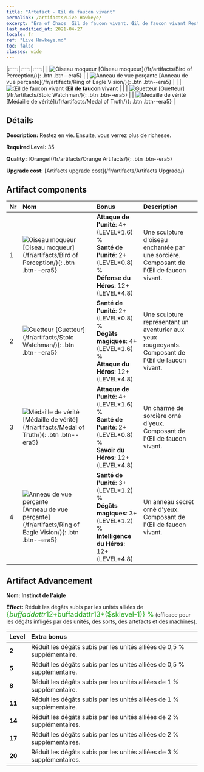 ```yaml
---
title: "Artefact - Œil de faucon vivant"
permalink: /artifacts/Live Hawkeye/
excerpt: "Era of Chaos  Œil de faucon vivant. Œil de faucon vivant Restez en vie. Ensuite, vous verrez plus de richesse."
last_modified_at: 2021-04-27
locale: fr
ref: "Live Hawkeye.md"
toc: false
classes: wide
---
```


  |:---:|:---:|:---:| 
  | ![Oiseau moqueur](/images/t/artifact_40331.png) [Oiseau moqueur](/fr/artifacts/Bird of Perception/){: .btn .btn--era5} |   | ![Anneau de vue perçante](/images/t/artifact_40334.png) [Anneau de vue perçante](/fr/artifacts/Ring of Eagle Vision/){: .btn .btn--era5} | 
  |   | ![Œil de faucon vivant](/images/t/icon_artifact_33.png) **Œil de faucon vivant** |  | 
  | ![Guetteur](/images/t/artifact_40332.png) [Guetteur](/fr/artifacts/Stoic Watchman/){: .btn .btn--era5} |   | ![Médaille de vérité](/images/t/artifact_40333.png) [Médaille de vérité](/fr/artifacts/Medal of Truth/){: .btn .btn--era5} | 


## Détails

 **Description:** Restez en vie. Ensuite, vous verrez plus de richesse.

 **Required Level:** 35

 **Quality:** [Orange](/fr/artifacts/Orange Artifacts/){: .btn .btn--era5}

 **Upgrade cost:** [Artifacts upgrade cost](/fr/artifacts/Artifacts Upgrade/)



## Artifact components

  | Nr |    Nom    |   Bonus | Description | 
  |:---|:-----------|:--------|:------------| 
  | 1 | ![Oiseau moqueur](/images/t/artifact_40331.png) [Oiseau moqueur](/fr/artifacts/Bird of Perception/){: .btn .btn--era5} | **Attaque de l'unité**: 4+(LEVEL\*1.6) %<br/>**Santé de l'unité**: 2+(LEVEL\*0.8) %<br/>**Défense du Héros**: 12+(LEVEL\*4.8) | Une sculpture d'oiseau enchantée par une sorcière. Composant de l'Œil de faucon vivant. | 
  | 2 | ![Guetteur](/images/t/artifact_40332.png) [Guetteur](/fr/artifacts/Stoic Watchman/){: .btn .btn--era5} | **Santé de l'unité**: 2+(LEVEL\*0.8) %<br/>**Dégâts magiques**: 4+(LEVEL\*1.6) %<br/>**Attaque du Héros**: 12+(LEVEL\*4.8) | Une sculpture représentant un aventurier aux yeux rougeoyants. Composant de l'Œil de faucon vivant. | 
  | 3 | ![Médaille de vérité](/images/t/artifact_40333.png) [Médaille de vérité](/fr/artifacts/Medal of Truth/){: .btn .btn--era5} | **Attaque de l'unité**: 4+(LEVEL\*1.6) %<br/>**Santé de l'unité**: 2+(LEVEL\*0.8) %<br/>**Savoir du Héros**: 12+(LEVEL\*4.8) | Un charme de sorcière orné d'yeux. Composant de l'Œil de faucon vivant. | 
  | 4 | ![Anneau de vue perçante](/images/t/artifact_40334.png) [Anneau de vue perçante](/fr/artifacts/Ring of Eagle Vision/){: .btn .btn--era5} | **Santé de l'unité**: 3+(LEVEL\*1.2) %<br/>**Dégâts magiques**: 3+(LEVEL\*1.2) %<br/>**Intelligence du Héros**: 12+(LEVEL\*4.8) | Un anneau secret orné d'yeux. Composant de l'Œil de faucon vivant. | 


## Artifact Advancement

 **Nom: Instinct de l'aigle**

 **Effect:** Réduit les dégâts subis par les unités alliées de <span style="color: #1ca216;font-size:18px">{$buffaddattr12+$buffaddattr13*($sklevel-1)} %</span> (efficace pour les dégâts infligés par des unités, des sorts, des artefacts et des machines).

  |  Level  |    Extra bonus  | 
  |:--------|:----------------| 
  | **2** | Réduit les dégâts subis par les unités alliées de 0,5 % supplémentaire. | 
  | **5** | Réduit les dégâts subis par les unités alliées de 0,5 % supplémentaire. | 
  | **8** | Réduit les dégâts subis par les unités alliées de 1 % supplémentaire. | 
  | **11** | Réduit les dégâts subis par les unités alliées de 1 % supplémentaire. | 
  | **14** | Réduit les dégâts subis par les unités alliées de 2 % supplémentaires. | 
  | **17** | Réduit les dégâts subis par les unités alliées de 2 % supplémentaires. | 
  | **20** | Réduit les dégâts subis par les unités alliées de 3 % supplémentaires. | 
